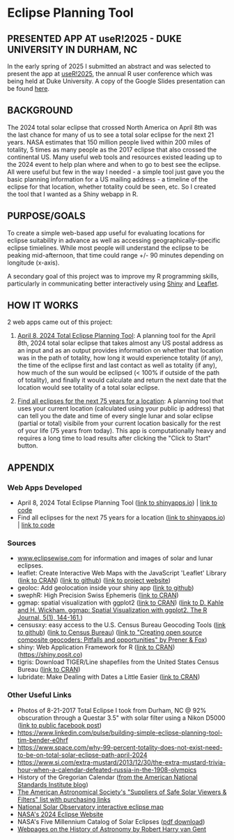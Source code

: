 # Eclipse Planning Tool

## PRESENTED APP AT useR!2025 - DUKE UNIVERSITY IN DURHAM, NC

In the early spring of 2025 I submitted an abstract and was selected to present the app at [useR!2025](https://user2025.r-project.org/), the annual R user conference which was being held at Duke University. A copy of the Google Slides presentation can be found [here](https://docs.google.com/presentation/d/1a3xUYX5hytqEFV1xuzWRiyrxi70f5ak4GfYjf1b5o7k/edit?usp=sharing).

## BACKGROUND

The 2024 total solar eclipse that crossed North America on April 8th was the last chance for many of us to see a total solar eclipse for the next 21 years. NASA estimates that 150 million people lived within 200 miles of totality, 5 times as many people as the 2017 eclipse that also crossed the continental US. Many useful web tools and resources existed leading up to the 2024 event to help plan where and when to go to best see the eclipse. All were useful but few in the way I needed - a simple tool just gave you the basic planning information for a US mailing address - a timeline of the eclipse for that location, whether totality could be seen, etc. So I created the tool that I wanted as a Shiny webapp in R.

## PURPOSE/GOALS

To create a simple web-based app useful for evaluating locations for eclipse suitability in advance as well as accessing geographically-specific eclipse timielines. While most people will understand the eclipse to be peaking mid-afternoon, that time could range +/- 90 minutes depending on longitude (x-axis).

A secondary goal of this project was to improve my R programming skills, particularly in communicating better interactively using [Shiny](https://shiny.posit.co/) and [Leaflet](https://leafletjs.com/).

## HOW IT WORKS

2 web apps came out of this project:

1)  [April 8, 2024 Total Eclipse Planning Tool](https://tim-bender.shinyapps.io/shiny_eclipse_planner/): A planning tool for the April 8th, 2024 total solar eclipse that takes almost any US postal address as an input and as an output provides information on whether that location was in the path of totality, how long it would experience totality (if any), the time of the eclipse first and last contact as well as totality (if any), how much of the sun would be eclipsed (\< 100% if outside of the path of totality), and finally it would calculate and return the next date that the location would see totality of a total solar eclipse.

2)  [Find all eclipses for the next 75 years for a location](https://tim-bender.shinyapps.io/shiny_all_eclipses/): A planning tool that uses your current location (calculated using your public ip address) that can tell you the date and time of every single lunar and solar eclipse (partial or total) visibile from your current location basically for the rest of your life (75 years from today). This app is computationally heavy and requires a long time to load results after clicking the "Click to Start" button.

## APPENDIX

### Web Apps Developed

-   April 8, 2024 Total Eclipse Planning Tool ([link to shinyapps.io](https://tim-bender.shinyapps.io/shiny_eclipse_planner/)) \| [link to code](https://github.com/benda18/eclipse/blob/main/shiny_eclipse_timer/app.R)
-   Find all eclipses for the next 75 years for a location ([link to shinyapps.io](https://tim-bender.shinyapps.io/shiny_all_eclipses/)) \| [link to code](https://github.com/benda18/eclipse/blob/main/shiny_all_eclipsesV2/app.R)

### Sources

-   www.eclipsewise.com for information and images of solar and lunar eclipses.
-   leaflet: Create Interactive Web Maps with the JavaScript 'Leaflet' Library ([link to CRAN](https://cran.r-project.org/web/packages/leaflet/index.html)) ([link to github](https://github.com/rstudio/leaflet)) ([link to project website](https://leafletjs.com/))
-   geoloc: Add geolocation inside your shiny app ([link to github](https://github.com/ColinFay/geoloc))
-   swephR: High Precision Swiss Ephemeris ([link to CRAN](https://cran.r-project.org/package=swephR))
-   ggmap: spatial visualization with ggplot2 ([link to CRAN](https://cran.r-project.org/package=ggmap)) ([link to D. Kahle and H. Wickham. ggmap: Spatial Visualization with ggplot2. The R Journal, 5(1), 144-161.](http://journal.r-project.org/archive/2013-1/kahle-wickham.pdf))
-   censusxy: easy access to the U.S. Census Bureau Geocoding Tools ([link to github](https://github.com/chris-prener/censusxy)) ([link to Census Bureau](https://geocoding.geo.census.gov/geocoder/)) ([link to "Creating open source composite geocoders: Pitfalls and opportunities" by Prener & Fox](https://onlinelibrary.wiley.com/doi/abs/10.1111/tgis.12741))
-   shiny: Web Application Framework for R ([link to CRAN](https://cran.r-project.org/web/packages/shiny/index.html)) (<https://shiny.posit.co>)
-   tigris: Download TIGER/Line shapefiles from the United States Census Bureau ([link to CRAN](https://cran.r-project.org/package=tigris))
-   lubridate: Make Dealing with Dates a Little Easier ([link to CRAN](https://cran.r-project.org/package=lubridate))

### Other Useful Links

-   Photos of 8-21-2017 Total Eclipse I took from Durham, NC \@ 92% obscuration through a Questar 3.5" with solar filter using a Nikon D5000 ([link to public facebook post](https://www.facebook.com/tim.bender.7543/posts/pfbid0b9kPrJcSrKqGLmAy3iEpcAAKDWNJimF3EehUwe1MvRNMeMyhns1wAnwTDmEjSc4Ql))
-   <https://www.linkedin.com/pulse/building-simple-eclipse-planning-tool-tim-bender-e0hrf>
-   <https://www.space.com/why-99-percent-totality-does-not-exist-need-to-be-on-total-solar-eclipse-path-april-2024>
-   <https://www.si.com/extra-mustard/2013/12/30/the-extra-mustard-trivia-hour-when-a-calendar-defeated-russia-in-the-1908-olympics>
-   History of the Gregorian Calendar ([from the American National Standards Institute blog](https://blog.ansi.org/2016/02/history-of-standard-gregorian-calendar/))
-   [The American Astronomical Society's "Suppliers of Safe Solar Viewers & Filters" list with purchasing links](https://eclipse.aas.org/eye-safety/viewers-filters)
-   [National Solar Observatory interactive eclipse map](https://nso.edu/for-public/eclipse-map-2024/)
-   [NASA's 2024 Eclipse Website](https://science.nasa.gov/eclipses/future-eclipses/eclipse-2024/)
-   NASA's Five Millennium Catalog of Solar Eclipses ([pdf download](http://eclipse.gsfc.nasa.gov/5MCSE/TP2009-214174.pdf))
-   [Webpages on the History of Astronomy by Robert Harry van Gent](https://webspace.science.uu.nl/~gent0113/)


